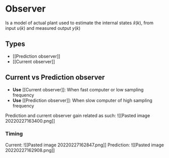 # Observer 
Is a model of actual plant used to estimate the internal states $\hat{x}(k)$, from input $u(k)$ and measured output $y(k)$

## Types
- [[Prediction observer]]
- [[Current observer]]

## Current vs Prediction observer
- **Use** [[Current observer]]: When fast computer or low sampling frequency
- **Use** [[Prediction observer]]: When slow computer of high sampling frequency

Prediction and current observer gain related as such:
![[Pasted image 20220227163400.png]]

### Timing
Current:
![[Pasted image 20220227162847.png]]
Prediction:
![[Pasted image 20220227162908.png]]

